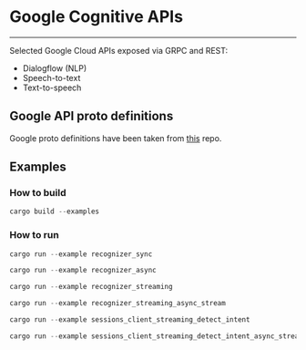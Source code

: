 # Google Cognitive APIs

---

Selected Google Cloud APIs exposed via GRPC and REST:

* Dialogflow (NLP)
* Speech-to-text
* Text-to-speech

## Google API proto definitions
Google proto definitions have been taken from [this](https://github.com/googleapis/googleapis) repo.

## Examples

### How to build

```rust
cargo build --examples
```

### How to run

```rust
cargo run --example recognizer_sync
```

```rust
cargo run --example recognizer_async
```

```rust
cargo run --example recognizer_streaming
```

```rust
cargo run --example recognizer_streaming_async_stream
```

```rust
cargo run --example sessions_client_streaming_detect_intent
```

```rust
cargo run --example sessions_client_streaming_detect_intent_async_stream
```